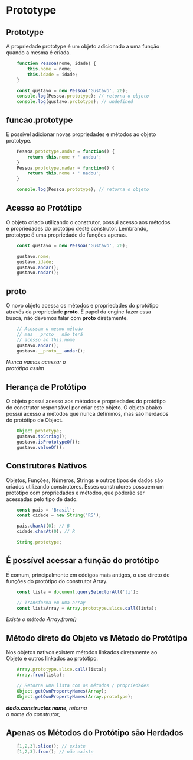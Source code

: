 # Prototype

## Prototype

A propriedade prototype é um objeto adicionado a uma função <br>
quando a mesma é criada.

```js
    function Pessoa(nome, idade) {
        this.nome = nome;
        this.idade = idade;
    }

    const gustavo = new Pessoa('Gustavo', 20);
    console.log(Pessoa.prototype); // retorna o objeto
    console.log(gustavo.prototype); // undefined
```

## funcao.prototype

É possível adicionar novas propriedades e métodos ao objeto <br>
prototype.

```js
    Pessoa.prototype.andar = function() {
        return this.nome + ' andou';
    }
    Pessoa.prototype.nadar = function() {
        return this.nome + ' nadou';
    }

    console.log(Pessoa.prototype); // retorna o objeto
```

## Acesso ao Protótipo

O objeto criado utilizando o construtor, possui acesso aos métodos <br>
e propriedades do protótipo deste construtor. Lembrando, <br>
prototype é uma propriedade de funções apenas.

```js
    const gustavo = new Pessoa('Gustavo', 20);

    gustavo.nome;
    gustavo.idade;
    gustavo.andar();
    gustavo.nadar();
```

## proto

O novo objeto acessa os métodos e propriedades do protótipo <br>
através da propriedade **__proto__**. É papel da engine fazer essa <br>
busca, não devemos falar com **__proto__** diretamente.

```js
    // Acessam o mesmo método
    // mas __proto__ não terá
    // acesso ao this.nome
    gustavo.andar();
    gustavo.__proto__.andar();
```

*Nunca vamos acessar o* <br>
*protótipo assim*

## Herança de Protótipo

O objeto possui acesso aos métodos e propriedades do protótipo <br>
do construtor responsável por criar este objeto. O objeto abaixo <br>
possui acesso a métodos que nunca definimos, mas são herdados <br>
do protótipo de Object.

```js
    Object.prototype;
    gustavo.toString();
    gustavo.isPrototypeOf();
    gustavo.valueOf();
```

## Construtores Nativos

Objetos, Funções, Números, Strings e outros tipos de dados são <br>
criados utilizando construtores. Esses construtores possuem um <br>
protótipo com propriedades e métodos, que poderão ser <br>
acessadas pelo tipo de dado.

```js
    const pais = 'Brasil';
    const cidade = new String('RS');

    pais.charAt(0); // B
    cidade.charAt(0); // R

    String.prototype;
```

## É possível acessar a função do protótipo

É comum, principalmente em códigos mais antigos, o uso direto de <br>
funções do protótipo do construtor Array.

```js
    const lista = document.querySelectorAll('li');

    // Transforma em uma array
    const listaArray = Array.prototype.slice.call(lista);
```

*Existe o método Array.from()*

## Método direto do Objeto vs Método do Protótipo

Nos objetos nativos existem métodos linkados diretamente ao <br>
Objeto e outros linkados ao protótipo.

```js
    Array.prototype.slice.call(lista);
    Array.from(lista);

    // Retorna uma lista com os métodos / propriedades
    Object.getOwnPropertyNames(Array);
    Object.getOwnPropertyNames(Array.prototype);
```

*__dado.constructor.name__, retorna* <br>
*o nome do construtor;*

## Apenas os Métodos do Protótipo são Herdados

```js
    [1,2,3].slice(); // existe
    [1,2,3].from(); // não existe
```